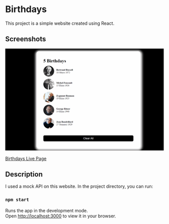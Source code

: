 # Birthdays
This project is a simple website created using React.
## Screenshots
![Project snapshot](./birthday.gif) 

[Birthdays Live Page](https://birthdaysofauthors.netlify.app/)
## Description
I used a mock API on this website.
In the project directory, you can run:
### `npm start`
Runs the app in the development mode.\
Open [http://localhost:3000](http://localhost:3000) to view it in your browser.
